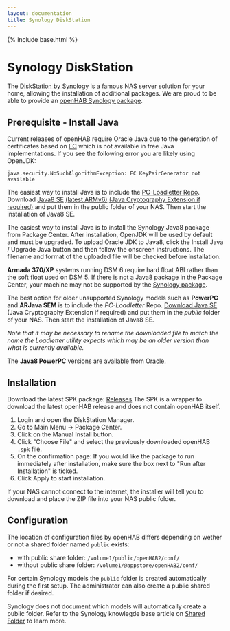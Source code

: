 ```yaml
---
layout: documentation
title: Synology DiskStation
---
```


{% include base.html %}

# Synology DiskStation

The [DiskStation by Synology](https://www.synology.com/en-us/dsm) is a famous NAS server solution for your home, allowing the installation of additional packages.
We are proud to be able to provide an [openHAB Synology package](https://github.com/openhab/openhab-syno-spk).

## Prerequisite - Install Java

Current releases of openHAB require Oracle Java due to the generation of certificates based on [EC](https://en.wikipedia.org/wiki/Elliptic_curve_cryptography) which is not available in free Java implementations.
If you see the following error you are likely using OpenJDK:

```text
java.security.NoSuchAlgorithmException: EC KeyPairGenerator not available
```

The easiest way to install Java is to include the [PC-Loadletter Repo](http://packages.pcloadletter.co.uk/).
Download [Java8 SE](http://www.oracle.com/technetwork/java/embedded/index.html) [(latest ARMv6)](http://www.oracle.com/technetwork/java/embedded/embedded-se/downloads/javase-embedded-downloads-2209751.html) [(Java Cryptography Extension if required)](http://www.oracle.com/technetwork/java/javase/downloads/jce8-download-2133166.html) and put them in the public folder of your NAS.
Then start the installation of Java8 SE.

The easiest way to install Java is to install the Synology Java8 package from Package Center.
After installation, OpenJDK will be used by default and must be upgraded.
To upload Oracle JDK to Java8, click the Install Java / Upgrade Java button and then follow the onscreen instructions.
The filename and format of the uploaded file will be checked before installation.

**Armada 370/XP** systems running DSM 6 require hard float ABI rather than the soft float used on DSM 5.
If there is not a Java8 package in the Package Center, your machine may not be supported by the [Synology package](https://www.synology.com/en-us/dsm/packages/Java8).

The best option for older unsupported Synology models such as **PowerPC** and **ARJava SEM** is to include the *PC-Loadletter* Repo.
[Download Java SE](http://tinyurl.com/javaembed) (Java Cryptography Extension if required) and put them in the *public* folder of your NAS.
Then start the installation of Java8 SE.

*Note that it may be necessary to rename the downloaded file to match the name the Loadletter utility expects which may be an older version than what is currently available.*

The **Java8 PowerPC** versions are available from [Oracle](http://www.oracle.com/technetwork/java/embedded/embedded-se/downloads/javaseembedded8u6-2406243.html).

## Installation

Download the latest SPK package: [Releases](https://github.com/openhab/openhab-syno-spk/releases)
The SPK is a wrapper to download the latest openHAB release and does not contain openHAB itself.

1. Login and open the DiskStation Manager.
2. Go to Main Menu → Package Center.
3. Click on the Manual Install button.
4. Click "Choose File" and select the previously downloaded openHAB `.spk` file.
5. On the confirmation page: If you would like the package to run immediately after installation, make sure the box next to "Run after Installation" is ticked.
6. Click Apply to start installation.

If your NAS cannot connect to the internet, the installer will tell you to download and place the ZIP file into your NAS public folder.

## Configuration

The location of configuration files by openHAB differs depending on wether or not a shared folder named `public` exists: 

* with public share folder: `/volume1/public/openHAB2/conf/`
* without public share folder: `/volume1/@appstore/openHAB2/conf/`

For certain Synology models the `public` folder is created automatically during the first setup.
The administrator can also create a public shared folder if desired.

Synology does not document which models will automatically create a public folder.
Refer to the Synology knowlegde base article on [Shared Folder](https://www.synology.com/en-us/knowledgebase/DSM/help/DSM/AdminCenter/file_share_desc) to learn more.

